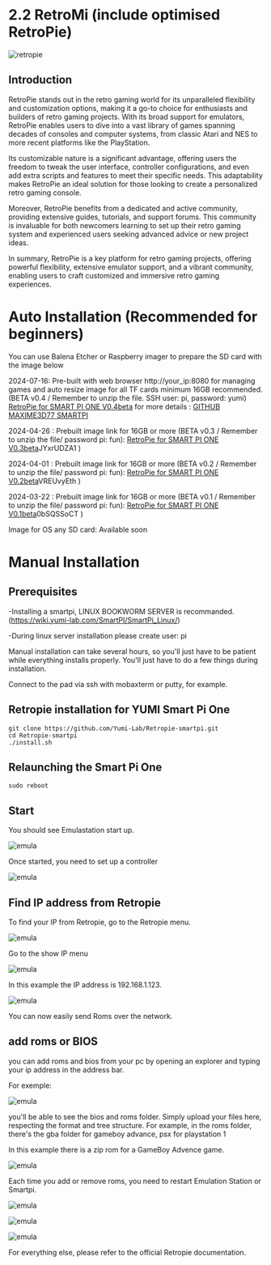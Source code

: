 # 2.2 RetroMi (include optimised RetroPie)
![retropie](/img/SmartPi/Retro_Gaming/RetroPieWebsiteLogo.png)
## Introduction
RetroPie stands out in the retro gaming world for its unparalleled flexibility and customization options, making it a go-to choice for enthusiasts and builders of retro gaming projects. With its broad support for emulators, RetroPie enables users to dive into a vast library of games spanning decades of consoles and computer systems, from classic Atari and NES to more recent platforms like the PlayStation.

Its customizable nature is a significant advantage, offering users the freedom to tweak the user interface, controller configurations, and even add extra scripts and features to meet their specific needs. This adaptability makes RetroPie an ideal solution for those looking to create a personalized retro gaming console.

Moreover, RetroPie benefits from a dedicated and active community, providing extensive guides, tutorials, and support forums. This community is invaluable for both newcomers learning to set up their retro gaming system and experienced users seeking advanced advice or new project ideas.

In summary, RetroPie is a key platform for retro gaming projects, offering powerful flexibility, extensive emulator support, and a vibrant community, enabling users to craft customized and immersive retro gaming experiences.

# Auto Installation (Recommended for beginners)

You can use Balena Etcher or Raspberry imager to prepare the SD card with the image below

2024-07-16: Pre-built with web browser http://your_ip:8080 for managing games and auto resize image for all TF cards minimum 16GB recommended. (BETA v0.4 / Remember to unzip the file. SSH user: pi, password: yumi) [RetroPie for SMART PI ONE V0.4beta](https://www.dropbox.com/scl/fi/et290vqex21cth2eoav81/smartpad1-retro.img.xz?rlkey=jp0starr84i54ydhd7tqubpjr&dl=0) for more details : [GITHUB MAXIME3D77 SMARTPI](https://github.com/Maxime3d77/smartpi1-retropie)

2024-04-26 : Prebuilt image link for 16GB or more (BETA v0.3 / Remember to unzip the file/ password pi: fun): [RetroPie for SMART PI ONE V0.3beta](https://gofile.me/67vGQ/)JYxrUDZA1 )

2024-04-01 : Prebuilt image link for 16GB or more (BETA v0.2 / Remember to unzip the file/ password pi: fun): [RetroPie for SMART PI ONE V0.2beta](https://gofile.me/67vGQ/)VREUvyEth )

2024-03-22 : Prebuilt image link for 16GB or more (BETA v0.1 / Remember to unzip the file/ password pi: fun): [RetroPie for SMART PI ONE V0.1beta](https://gofile.me/67vGQ/)0bSQSSoCT )

Image for OS any SD card: Available soon

# Manual Installation

## Prerequisites

-Installing a smartpi, LINUX BOOKWORM SERVER is recommanded.  (https://wiki.yumi-lab.com/SmartPI/SmartPi_Linux/)

-During linux server installation please create user: pi 

Manual installation can take several hours, so you'll just have to be patient while everything installs properly. You'll just have to do a few things during installation.

Connect to the pad via ssh with mobaxterm or putty, for example.

## Retropie installation for YUMI Smart Pi One

```
git clone https://github.com/Yumi-Lab/Retropie-smartpi.git
cd Retropie-smartpi
./install.sh

```

## Relaunching the Smart Pi One

```
sudo reboot
```

## Start

You should see Emulastation start up.

![emula](/img/SmartPi/Retro_Gaming/bootemulastation.png)

Once started, you need to set up a controller

![emula](/img/SmartPi/Retro_Gaming/RetroPie-Reset-Controllers.png)


## Find IP address from Retropie

To find your IP from Retropie, go to the Retropie menu.

![emula](/img/SmartPi/Retro_Gaming/IP001.jpg)

Go to the show IP menu

![emula](/img/SmartPi/Retro_Gaming/IP002.jpg)

In this example the IP address is 192.168.1.123.

![emula](/img/SmartPi/Retro_Gaming/IP003.jpg)

You can now easily send Roms over the network.

## add roms or BIOS

you can add roms and bios from your pc by opening an explorer and typing your ip address in the address bar.

For exemple:

![emula](/img/SmartPi/Retro_Gaming/uncshare.png)

you'll be able to see the bios and roms folder. Simply upload your files here, respecting the format and tree structure.
For example, in the roms folder, there's the gba folder for gameboy advance, psx for playstation 1

In this example there is a zip rom for a GameBoy Advence game.

![emula](/img/SmartPi/Retro_Gaming/exemplegba.png)

Each time you add or remove roms, you need to restart Emulation Station or Smartpi.

![emula](/img/SmartPi/Retro_Gaming/gba1.jpg)

![emula](/img/SmartPi/Retro_Gaming/gba2.jpg)

![emula](/img/SmartPi/Retro_Gaming/gba3.jpg)


For everything else, please refer to the official Retropie documentation.


